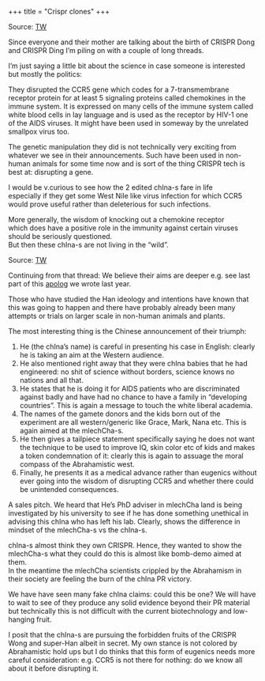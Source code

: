 +++
title = "Crispr clones"
+++

Source: [TW](https://threadreaderapp.com/thread/1067286599845797888.html)

Since everyone and their mother are talking about the birth of CRISPR Dong and CRISPR Ding I’m piling on with a couple of long threads. 

I’m just saying a little bit about the science in case someone is interested but mostly the politics: 

They disrupted the CCR5 gene which codes for a 7-transmembrane receptor protein for at least 5 signaling proteins called chemokines in the immune system. It is expressed on many cells of the immune system called white blood cells in lay language and is used as the receptor by HIV-1 one of the AIDS viruses. It might have been used in someway by the unrelated smallpox virus too.

The genetic manipulation they did is not technically very exciting from whatever we see in their announcements. Such have been used in non-human animals for some time now and is sort of the thing CRISPR tech is best at: disrupting a gene. 

I would be v.curious to see how the 2 edited chIna-s fare in life  
especially if they get some West Nile like virus infection for which CCR5 would prove useful rather than deleterious for such infections.  

More generally, the wisdom of knocking out a chemokine receptor  
which does have a positive role in the immunity against certain viruses should be seriously questioned.  
But then these chIna-s are not living in the “wild”.  

Source: [TW](https://threadreaderapp.com/thread/1067292569145655296.html)

Continuing from that thread: We believe their aims are deeper e.g. see last part of this [apolog](https://manasataramgini.wordpress.com/2017/07/03/leaves-from-the-scrapbook-2/) we wrote last year.

Those who have studied the Han ideology and intentions have known that this was going to happen and there have probably already been many attempts or trials on larger scale in non-human animals and plants. 

The most interesting thing is the Chinese announcement of their triumph: 

1. He (the chIna’s name) is careful in presenting his case in English: clearly he is taking an aim at the Western audience. 
2. He also mentioned right away that they were chIna babies that he had engineered: no shit of science without borders, science knows no nations and all that. 
3. He states that he is doing it for AIDS patients who are discriminated against badly and have had no chance to have a family in “developing countries”. This is again a message to touch the white liberal academia. 
4. The names of the gamete donors and the kids born out of the experiment are all western/generic like Grace, Mark, Nana etc. This is again aimed at the mlechCha-s. 
5. He then gives a tailpiece statement specifically saying he does not want the technique to be used to improve IQ, skin color etc of kids and makes a token condemnation of it: clearly this is again to assuage the moral compass of the Abrahamistic west. 
6. Finally, he presents it as a medical advance rather than eugenics without ever going into the wisdom of disrupting CCR5 and whether there could be unintended consequences. 
   

A sales pitch. We heard that He’s PhD adviser in mlechCha land is being investigated by his university to see if he has done something unethical in advising this chIna who has left his lab. Clearly, shows the difference in mindset of the mlechCha-s vs the chIna-s. 

chIna-s almost think they own CRISPR. Hence, they wanted to show the mlechCha-s what they could do this is almost like bomb-demo aimed at them.  
In the meantime the mlechCha scientists crippled by the Abrahamism in their society are feeling the burn of the chIna PR victory.  

We have have seen many fake chIna claims: could this be one? We will have to wait to see of they produce any solid evidence beyond their PR material but technically this is not difficult with the current biotechnology and low-hanging fruit. 

I posit that the chIna-s are pursuing the forbidden fruits of the CRISPR Wong and super-Han albeit in secret. My own stance is not colored by Abrahamistic hold ups but I do thinks that this form of eugenics needs more careful consideration: e.g. CCR5 is not there for nothing: do we know all about it before disrupting it. 

